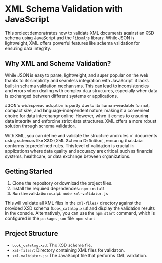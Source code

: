 # XML Schema Validation with JavaScript
This project demonstrates how to validate XML documents against an XSD schema using JavaScript and the `libxmljs` library. While JSON is lightweight, XML offers powerful features like schema validation for ensuring data integrity.


## Why XML and Schema Validation?
While JSON is easy to parse, lightweight, and super popular on the web thanks to its simplicity and seamless integration with JavaScript, it lacks built-in schema validation mechanisms. This can lead to inconsistencies and errors when dealing with complex data structures, especially when data is exchanged between different systems or applications.

JSON's widespread adoption is partly due to its human-readable format, compact size, and language-independent nature, making it a convenient choice for data interchange online. However, when it comes to ensuring data integrity and enforcing strict data structures, XML offers a more robust solution through schema validation.

With XML, you can define and validate the structure and rules of documents using schemas like XSD (XML Schema Definition), ensuring that data conforms to predefined rules. This level of validation is crucial in applications where data quality and accuracy are critical, such as financial systems, healthcare, or data exchange between organizations.


## Getting Started
1. Clone the repository or download the project files.
2. Install the required dependencies: `npm install`
3. Run the validation script: `node xml-validator.js`


This will validate all XML files in the `xml-files/` directory against the provided XSD schema (`book_catalog.xsd`) and display the validation results in the console. Alternatively, you can use the `npm start` command, which is configured in the `package.json` file: `npm start`


## Project Structure
- `book_catalog.xsd`: The XSD schema file.
- `xml-files/`: Directory containing XML files for validation.
- `xml-validator.js`: The JavaScript file that performs XML validation.
